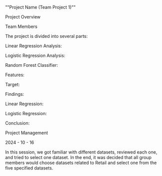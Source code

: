 
""Project Name (Team Project 1)""

Project Overview



Team Members




The project is divided into several parts:

Linear Regression Analysis: 

Logistic Regression Analysis: 

Random Forest Classifier: 

Features:

Target:

Findings: 


Linear Regression: 

Logistic Regression: 

Conclusion: 


Project Management

2024 - 10 - 16

In this session, we got familiar with different datasets, reviewed each one, and tried to select one dataset.
In the end, it was decided that all group members would choose datasets related to Retail and select one from the five specified datasets.


